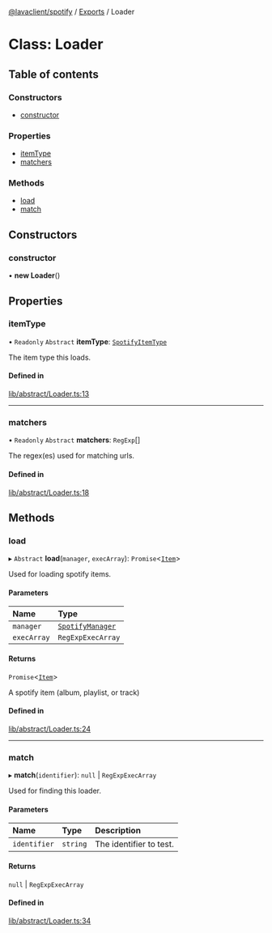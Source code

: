 [@lavaclient/spotify](../README.md) / [Exports](../modules.md) / Loader

# Class: Loader

## Table of contents

### Constructors

- [constructor](Loader.md#constructor)

### Properties

- [itemType](Loader.md#itemtype)
- [matchers](Loader.md#matchers)

### Methods

- [load](Loader.md#load)
- [match](Loader.md#match)

## Constructors

### constructor

• **new Loader**()

## Properties

### itemType

• `Readonly` `Abstract` **itemType**: [`SpotifyItemType`](../enums/SpotifyItemType.md)

The item type this loads.

#### Defined in

[lib/abstract/Loader.ts:13](https://github.com/lavaclient/plugins/blob/122f37d/packages/spotify/src/lib/abstract/Loader.ts#L13)

___

### matchers

• `Readonly` `Abstract` **matchers**: `RegExp`[]

The regex(es) used for matching urls.

#### Defined in

[lib/abstract/Loader.ts:18](https://github.com/lavaclient/plugins/blob/122f37d/packages/spotify/src/lib/abstract/Loader.ts#L18)

## Methods

### load

▸ `Abstract` **load**(`manager`, `execArray`): `Promise`<[`Item`](../modules.md#item)\>

Used for loading spotify items.

#### Parameters

| Name | Type |
| :------ | :------ |
| `manager` | [`SpotifyManager`](SpotifyManager.md) |
| `execArray` | `RegExpExecArray` |

#### Returns

`Promise`<[`Item`](../modules.md#item)\>

A spotify item (album, playlist, or track)

#### Defined in

[lib/abstract/Loader.ts:24](https://github.com/lavaclient/plugins/blob/122f37d/packages/spotify/src/lib/abstract/Loader.ts#L24)

___

### match

▸ **match**(`identifier`): ``null`` \| `RegExpExecArray`

Used for finding this loader.

#### Parameters

| Name | Type | Description |
| :------ | :------ | :------ |
| `identifier` | `string` | The identifier to test. |

#### Returns

``null`` \| `RegExpExecArray`

#### Defined in

[lib/abstract/Loader.ts:34](https://github.com/lavaclient/plugins/blob/122f37d/packages/spotify/src/lib/abstract/Loader.ts#L34)

